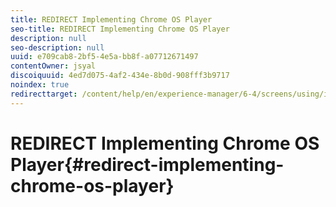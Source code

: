 ```yaml
---
title: REDIRECT Implementing Chrome OS Player
seo-title: REDIRECT Implementing Chrome OS Player
description: null
seo-description: null
uuid: e709cab8-2bf5-4e5a-bb8f-a07712671497
contentOwner: jsyal
discoiquuid: 4ed7d075-4af2-434e-8b0d-908fff3b9717
noindex: true
redirecttarget: /content/help/en/experience-manager/6-4/screens/using/implementing-chrome-os-player
---
```


# REDIRECT Implementing Chrome OS Player{#redirect-implementing-chrome-os-player}

